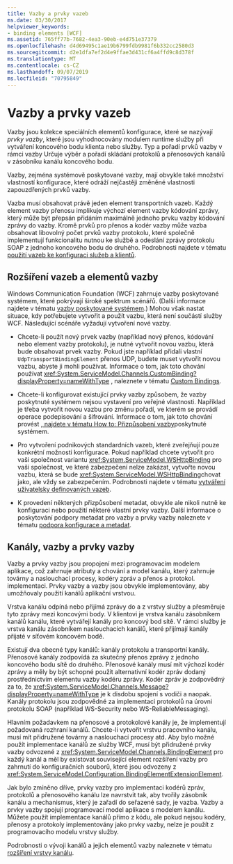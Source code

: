 ```yaml
---
title: Vazby a prvky vazeb
ms.date: 03/30/2017
helpviewer_keywords:
- binding elements [WCF]
ms.assetid: 765ff77b-7682-4ea3-90eb-e4d751e37379
ms.openlocfilehash: d4d69495c1ae19b6799fdb9981f6b332cc2580d3
ms.sourcegitcommit: d2e1dfa7ef2d4e9ffae3d431cf6a4ffd9c8d378f
ms.translationtype: MT
ms.contentlocale: cs-CZ
ms.lasthandoff: 09/07/2019
ms.locfileid: "70795849"
---
```

# <a name="bindings-and-binding-elements"></a>Vazby a prvky vazeb
Vazby jsou kolekce speciálních elementů konfigurace, které se nazývají *prvky vazby*, které jsou vyhodnocovány modulem runtime služby při vytváření koncového bodu klienta nebo služby. Typ a pořadí prvků vazby v rámci vazby Určuje výběr a pořadí skládání protokolů a přenosových kanálů v zásobníku kanálu koncového bodu.  
  
 Vazby, zejména systémově poskytované vazby, mají obvykle také množství vlastností konfigurace, které odráží nejčastěji změněné vlastnosti zapouzdřených prvků vazby.  
  
 Vazba musí obsahovat právě jeden element transportních vazeb. Každý element vazby přenosu implikuje výchozí element vazby kódování zprávy, který může být přepsán přidáním maximálně jednoho prvku vazby kódování zprávy do vazby. Kromě prvků pro přenos a kodér vazby může vazba obsahovat libovolný počet prvků vazby protokolu, které společně implementují funkcionalitu nutnou ke službě a odeslání zprávy protokolu SOAP z jednoho koncového bodu do druhého. Podrobnosti najdete v tématu [použití vazeb ke konfiguraci služeb a klientů](../using-bindings-to-configure-services-and-clients.md).  
  
## <a name="extending-bindings-and-binding-elements"></a>Rozšíření vazeb a elementů vazby  
 Windows Communication Foundation (WCF) zahrnuje vazby poskytované systémem, které pokrývají široké spektrum scénářů. (Další informace najdete v tématu [vazby poskytované systémem](../system-provided-bindings.md).) Mohou však nastat situace, kdy potřebujete vytvořit a použít vazbu, která není součástí služby WCF. Následující scénáře vyžadují vytvoření nové vazby.  
  
- Chcete-li použít nový prvek vazby (například nový přenos, kódování nebo element vazby protokolu), je nutné vytvořit novou vazbu, která bude obsahovat prvek vazby. Pokud jste například přidali vlastní `UdpTransportBindingElement` přenos UDP, budete muset vytvořit novou vazbu, abyste ji mohli používat. Informace o tom, jak toto chování používat <xref:System.ServiceModel.Channels.CustomBinding?displayProperty=nameWithType> , naleznete v tématu [Custom Bindings](custom-bindings.md).  
  
- Chcete-li konfigurovat existující prvky vazby způsobem, že vazby poskytnuté systémem nejsou vystavení pro veřejné vlastnosti. Například je třeba vytvořit novou vazbu pro změnu pořadí, ve kterém se provádí operace podepisování a šifrování. Informace o tom, jak toto chování provést [, najdete v tématu How to: Přizpůsobení vazby](how-to-customize-a-system-provided-binding.md)poskytnuté systémem.  
  
- Pro vytvoření podnikových standardních vazeb, které zveřejňují pouze konkrétní možnosti konfigurace. Pokud například chcete vytvořit pro vaši společnost variantu <xref:System.ServiceModel.WSHttpBinding> pro vaši společnost, ve které zabezpečení nelze zakázat, vytvořte novou vazbu, která se bude <xref:System.ServiceModel.WSHttpBinding>chovat jako, ale vždy se zabezpečením. Podrobnosti najdete v tématu [vytváření uživatelsky definovaných vazeb](creating-user-defined-bindings.md).  
  
- K provedení některých přizpůsobení metadat, obvykle ale nikoli nutně ke konfiguraci nebo použití některé vlastní prvky vazby. Další informace o poskytování podpory metadat pro vazby a prvky vazby naleznete v tématu [podpora konfigurace a metadat](configuration-and-metadata-support.md).  

## <a name="channels-bindings-and-binding-elements"></a>Kanály, vazby a prvky vazby  
 Vazby a prvky vazby jsou propojení mezi programovacím modelem aplikace, což zahrnuje atributy a chování a model kanálu, který zahrnuje továrny a naslouchací procesy, kodéry zpráv a přenos a protokol. implementaci. Prvky vazby a vazby jsou obvykle implementovány, aby umožňovaly použití kanálů aplikační vrstvou.  
  
 Vrstva kanálu odpíná nebo přijímá zprávy do a z vrstvy služby a přesměruje tyto zprávy mezi koncovými body. V klientovi je vrstva kanálu zásobníkem kanálů kanálu, které vytvářejí kanály pro koncový bod sítě. V rámci služby je vrstva kanálu zásobníkem naslouchacích kanálů, které přijímají kanály přijaté v síťovém koncovém bodě.  
  
 Existují dva obecné typy kanálů: kanály protokolu a transportní kanály. Přenosové kanály zodpovídá za skutečný přenos zprávy z jednoho koncového bodu sítě do druhého. Přenosové kanály musí mít výchozí kodér zprávy a měly by být schopné použít alternativní kodér zpráv dodaný prostřednictvím elementu vazby kodéru zprávy. Kodér zpráv je zodpovědný za to, že <xref:System.ServiceModel.Channels.Message?displayProperty=nameWithType> je k disdobu spojení s vodiči a naopak. Kanály protokolu jsou zodpovědné za implementaci protokolů na úrovni protokolu SOAP (například WS-Security nebo WS-ReliableMessaging).  
  
 Hlavním požadavkem na přenosové a protokolové kanály je, že implementují požadovaná rozhraní kanálů. Chcete-li vytvořit vrstvu pracovního kanálu, musí mít přidružené továrny a naslouchací procesy atd. Aby bylo možné použít implementace kanálů ze služby WCF, musí být přidružené prvky vazby odvozené z <xref:System.ServiceModel.Channels.BindingElement> pro každý kanál a měl by existovat související element rozšíření vazby pro zahrnutí do konfiguračních souborů, které jsou odvozeny z <xref:System.ServiceModel.Configuration.BindingElementExtensionElement>.  
  
 Jak bylo zmíněno dříve, prvky vazby pro implementaci kodérů zpráv, protokolů a přenosového kanálu lze navrstvit tak, aby tvořily zásobník kanálu a mechanismus, který je zařadí do seřazené sady, je vazba. Vazby a prvky vazby spojují programovací model aplikace s modelem kanálu. Můžete použít implementace kanálů přímo z kódu, ale pokud nejsou kodéry, přenosy a protokoly implementovány jako prvky vazby, nelze je použít z programovacího modelu vrstvy služby.  
  
 Podrobnosti o vývoji kanálů a jejich elementů vazby naleznete v tématu [rozšíření vrstvy kanálu](extending-the-channel-layer.md).
